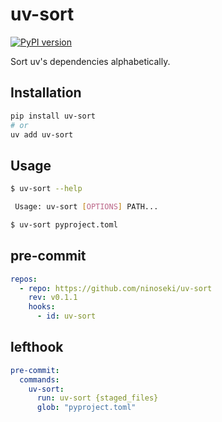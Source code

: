 # uv-sort

[![PyPI version](https://badge.fury.io/py/uv-sort.svg)](https://badge.fury.io/py/uv-sort)

Sort uv's dependencies alphabetically.

## Installation

```bash
pip install uv-sort
# or
uv add uv-sort
```

## Usage

```bash
$ uv-sort --help

 Usage: uv-sort [OPTIONS] PATH...

$ uv-sort pyproject.toml
```

## pre-commit

```yaml
repos:
  - repo: https://github.com/ninoseki/uv-sort
    rev: v0.1.1
    hooks:
      - id: uv-sort
```

## lefthook

```yaml
pre-commit:
  commands:
    uv-sort:
      run: uv-sort {staged_files}
      glob: "pyproject.toml"
```
